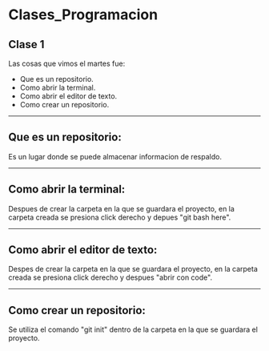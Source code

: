 # Clases_Programacion
## Clase 1
Las cosas que vimos el martes fue:
* Que es un repositorio. 
* Como abrir la terminal.
* Como abrir el editor de texto.
* Como crear un repositorio.

***
## Que es un repositorio:
Es un lugar donde se puede almacenar informacion de respaldo.

***
## Como abrir la terminal:
Despues de crear la carpeta en la que se guardara el proyecto, en la carpeta creada se presiona click derecho y depues "git bash here".

***
## Como abrir el editor de texto:
Despes de crear la carpeta en la que se guardara el proyecto, en la carpeta creada se presiona click derecho y despues "abrir con code".

***
## Como crear un repositorio:
Se utiliza el comando "git init" dentro de la carpeta en la que se guardara el proyecto.
